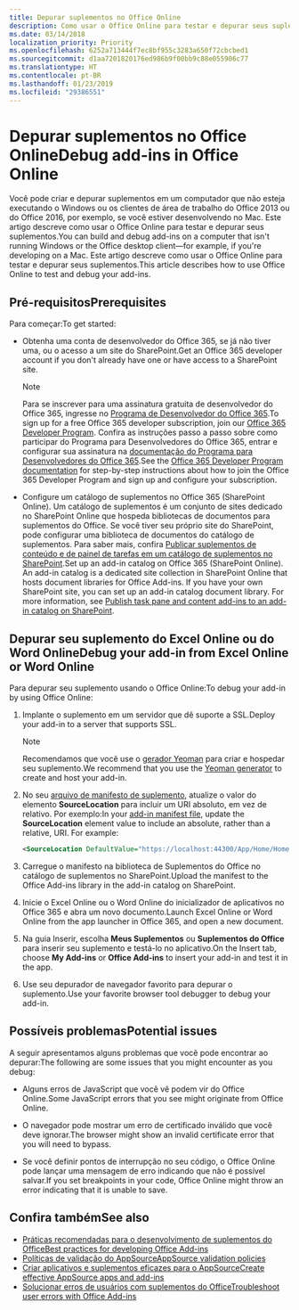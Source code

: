 ```yaml
---
title: Depurar suplementos no Office Online
description: Como usar o Office Online para testar e depurar seus suplementos.
ms.date: 03/14/2018
localization_priority: Priority
ms.openlocfilehash: 6252a713444f7ec8bf955c3283a650f72cbcbed1
ms.sourcegitcommit: d1aa7201820176ed986b9f00bb9c88e055906c77
ms.translationtype: HT
ms.contentlocale: pt-BR
ms.lasthandoff: 01/23/2019
ms.locfileid: "29386551"
---
```

# <a name="debug-add-ins-in-office-online"></a><span data-ttu-id="28dcf-103">Depurar suplementos no Office Online</span><span class="sxs-lookup"><span data-stu-id="28dcf-103">Debug add-ins in Office Online</span></span>


<span data-ttu-id="28dcf-104">Você pode criar e depurar suplementos em um computador que não esteja executando o Windows ou os clientes de área de trabalho do Office 2013 ou do Office 2016, por exemplo, se você estiver desenvolvendo no Mac. Este artigo descreve como usar o Office Online para testar e depurar seus suplementos.</span><span class="sxs-lookup"><span data-stu-id="28dcf-104">You can build and debug add-ins on a computer that isn't running Windows or the Office desktop client&mdash;for example, if you're developing on a Mac.</span></span> <span data-ttu-id="28dcf-105">Este artigo descreve como usar o Office Online para testar e depurar seus suplementos.</span><span class="sxs-lookup"><span data-stu-id="28dcf-105">This article describes how to use Office Online to test and debug your add-ins.</span></span> 

## <a name="prerequisites"></a><span data-ttu-id="28dcf-106">Pré-requisitos</span><span class="sxs-lookup"><span data-stu-id="28dcf-106">Prerequisites</span></span>

<span data-ttu-id="28dcf-107">Para começar:</span><span class="sxs-lookup"><span data-stu-id="28dcf-107">To get started:</span></span>

- <span data-ttu-id="28dcf-108">Obtenha uma conta de desenvolvedor do Office 365, se já não tiver uma, ou o acesso a um site do SharePoint.</span><span class="sxs-lookup"><span data-stu-id="28dcf-108">Get an Office 365 developer account if you don't already have one or have access to a SharePoint site.</span></span>
    
  > [!NOTE]
  > <span data-ttu-id="28dcf-109">Para se inscrever para uma assinatura gratuita de desenvolvedor do Office 365, ingresse no [Programa de Desenvolvedor do Office 365](https://developer.microsoft.com/office/dev-program).</span><span class="sxs-lookup"><span data-stu-id="28dcf-109">To sign up for a free Office 365 developer subscription, join our [Office 365 Developer Program](https://developer.microsoft.com/office/dev-program).</span></span> <span data-ttu-id="28dcf-110">Confira as instruções passo a passo sobre como participar do Programa para Desenvolvedores do Office 365, entrar e configurar sua assinatura na [documentação do Programa para Desenvolvedores do Office 365](https://docs.microsoft.com/office/developer-program/office-365-developer-program).</span><span class="sxs-lookup"><span data-stu-id="28dcf-110">See the [Office 365 Developer Program documentation](https://docs.microsoft.com/office/developer-program/office-365-developer-program) for step-by-step instructions about how to join the Office 365 Developer Program and sign up and configure your subscription.</span></span>
     
- <span data-ttu-id="28dcf-p103">Configure um catálogo de suplementos no Office 365 (SharePoint Online). Um catálogo de suplementos é um conjunto de sites dedicado no SharePoint Online que hospeda bibliotecas de documentos para suplementos do Office. Se você tiver seu próprio site do SharePoint, pode configurar uma biblioteca de documentos do catálogo de suplementos. Para saber mais, confira [Publicar suplementos de conteúdo e de painel de tarefas em um catálogo de suplementos no SharePoint](../publish/publish-task-pane-and-content-add-ins-to-an-add-in-catalog.md).</span><span class="sxs-lookup"><span data-stu-id="28dcf-p103">Set up an add-in catalog on Office 365 (SharePoint Online). An add-in catalog is a dedicated site collection in SharePoint Online that hosts document libraries for Office Add-ins. If you have your own SharePoint site, you can set up an add-in catalog document library. For more information, see [Publish task pane and content add-ins to an add-in catalog on SharePoint](../publish/publish-task-pane-and-content-add-ins-to-an-add-in-catalog.md).</span></span>
    

## <a name="debug-your-add-in-from-excel-online-or-word-online"></a><span data-ttu-id="28dcf-114">Depurar seu suplemento do Excel Online ou do Word Online</span><span class="sxs-lookup"><span data-stu-id="28dcf-114">Debug your add-in from Excel Online or Word Online</span></span>

<span data-ttu-id="28dcf-115">Para depurar seu suplemento usando o Office Online:</span><span class="sxs-lookup"><span data-stu-id="28dcf-115">To debug your add-in by using Office Online:</span></span>

1. <span data-ttu-id="28dcf-116">Implante o suplemento em um servidor que dê suporte a SSL.</span><span class="sxs-lookup"><span data-stu-id="28dcf-116">Deploy your add-in to a server that supports SSL.</span></span>
    
    > [!NOTE]
    > <span data-ttu-id="28dcf-117">Recomendamos que você use o [gerador Yeoman](https://github.com/OfficeDev/generator-office) para criar e hospedar seu suplemento.</span><span class="sxs-lookup"><span data-stu-id="28dcf-117">We recommend that you use the [Yeoman generator](https://github.com/OfficeDev/generator-office) to create and host your add-in.</span></span>
     
2. <span data-ttu-id="28dcf-p104">No seu [arquivo de manifesto de suplemento](../develop/add-in-manifests.md), atualize o valor do elemento **SourceLocation** para incluir um URI absoluto, em vez de relativo. Por exemplo:</span><span class="sxs-lookup"><span data-stu-id="28dcf-p104">In your [add-in manifest file](../develop/add-in-manifests.md), update the **SourceLocation** element value to include an absolute, rather than a relative, URI. For example:</span></span>
      
    ```xml
    <SourceLocation DefaultValue="https://localhost:44300/App/Home/Home.html" />
    ```
    
3. <span data-ttu-id="28dcf-120">Carregue o manifesto na biblioteca de Suplementos do Office no catálogo de suplementos no SharePoint.</span><span class="sxs-lookup"><span data-stu-id="28dcf-120">Upload the manifest to the Office Add-ins library in the add-in catalog on SharePoint.</span></span>
    
4. <span data-ttu-id="28dcf-121">Inicie o Excel Online ou o Word Online do inicializador de aplicativos no Office 365 e abra um novo documento.</span><span class="sxs-lookup"><span data-stu-id="28dcf-121">Launch Excel Online or Word Online from the app launcher in Office 365, and open a new document.</span></span>
    
5. <span data-ttu-id="28dcf-122">Na guia Inserir, escolha **Meus Suplementos** ou **Suplementos do Office** para inserir seu suplemento e testá-lo no aplicativo.</span><span class="sxs-lookup"><span data-stu-id="28dcf-122">On the Insert tab, choose  **My Add-ins** or **Office Add-ins** to insert your add-in and test it in the app.</span></span>
    
6. <span data-ttu-id="28dcf-123">Use seu depurador de navegador favorito para depurar o suplemento.</span><span class="sxs-lookup"><span data-stu-id="28dcf-123">Use your favorite browser tool debugger to debug your add-in.</span></span>

## <a name="potential-issues"></a><span data-ttu-id="28dcf-124">Possíveis problemas</span><span class="sxs-lookup"><span data-stu-id="28dcf-124">Potential issues</span></span>    

<span data-ttu-id="28dcf-125">A seguir apresentamos alguns problemas que você pode encontrar ao depurar:</span><span class="sxs-lookup"><span data-stu-id="28dcf-125">The following are some issues that you might encounter as you debug:</span></span>
    
- <span data-ttu-id="28dcf-126">Alguns erros de JavaScript que você vê podem vir do Office Online.</span><span class="sxs-lookup"><span data-stu-id="28dcf-126">Some JavaScript errors that you see might originate from Office Online.</span></span>
      
- <span data-ttu-id="28dcf-127">O navegador pode mostrar um erro de certificado inválido que você deve ignorar.</span><span class="sxs-lookup"><span data-stu-id="28dcf-127">The browser might show an invalid certificate error that you will need to bypass.</span></span>
      
- <span data-ttu-id="28dcf-128">Se você definir pontos de interrupção no seu código, o Office Online pode lançar uma mensagem de erro indicando que não é possível salvar.</span><span class="sxs-lookup"><span data-stu-id="28dcf-128">If you set breakpoints in your code, Office Online might throw an error indicating that it is unable to save.</span></span>

## <a name="see-also"></a><span data-ttu-id="28dcf-129">Confira também</span><span class="sxs-lookup"><span data-stu-id="28dcf-129">See also</span></span>

- [<span data-ttu-id="28dcf-130">Práticas recomendadas para o desenvolvimento de suplementos do Office</span><span class="sxs-lookup"><span data-stu-id="28dcf-130">Best practices for developing Office Add-ins</span></span>](../concepts/add-in-development-best-practices.md)
- [<span data-ttu-id="28dcf-131">Políticas de validação do AppSource</span><span class="sxs-lookup"><span data-stu-id="28dcf-131">AppSource validation policies</span></span>](https://docs.microsoft.com/office/dev/store/validation-policies)  
- [<span data-ttu-id="28dcf-132">Criar aplicativos e suplementos eficazes para o AppSource</span><span class="sxs-lookup"><span data-stu-id="28dcf-132">Create effective AppSource apps and add-ins</span></span>](https://docs.microsoft.com/office/dev/store/create-effective-office-store-listings)  
- [<span data-ttu-id="28dcf-133">Solucionar erros de usuários com suplementos do Office</span><span class="sxs-lookup"><span data-stu-id="28dcf-133">Troubleshoot user errors with Office Add-ins</span></span>](testing-and-troubleshooting.md)
    
